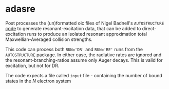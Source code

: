 # adasre
Post processes the (un)formatted oic files of Nigel Badnell's `AUTOSTRUCTURE` [code](https://amdpp.phys.strath.ac.uk/autos/) to generate resonant-excitation data, that can be added to direct-excitation runs to produce an isolated resonant approximation total Maxwellian-Averaged collision strengths. 

This code can process both `RUN='DR'` and `RUN='RE'` runs from the `AUTOSTRUCTURE` package. In either case, the radiative rates are ignored and the resonant-branching-ratios assume only Auger decays. This is valid for excitation, but not for DR. 

The code expects a file called `input` file - containing the number of bound states in the $N$ electron system
